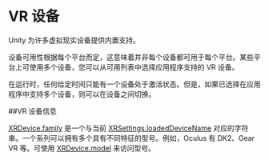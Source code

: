 VR 设备
==========
<!-- https://trello.com/c/Qw7imxOL -->
Unity 为许多虚拟现实设备提供内置支持。

设备可用性根据每个平台而定，这意味着并非每个设备都可用于每个平台。某些平台上可使用多个设备，您可以从可用列表中选择应用程序支持的 VR 设备。

在运行时，任何给定时间只能有一个设备处于激活状态。但是，如果已选择在应用程序中支持多个设备，则可以在设备之间切换。

##VR 设备信息

[XRDevice.family](../ScriptReference/XR.XRDevice-family.html) 是一个与当前 [XRSettings.loadedDeviceName](../ScriptReference/XR.XRSettings-loadedDeviceName.html) 对应的字符串。一个系列可以拥有多个具有不同特征的型号。例如，Oculus 有 DK2、Gear VR 等。可使用 [XRDevice.model](../ScriptReference/XR.XRDevice-model.html) 来访问型号。
